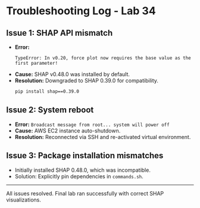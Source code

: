 # Troubleshooting Log - Lab 34

## Issue 1: SHAP API mismatch
- **Error:** 
  ```
  TypeError: In v0.20, force plot now requires the base value as the first parameter!
  ```
- **Cause:** SHAP v0.48.0 was installed by default.
- **Resolution:** Downgraded to SHAP 0.39.0 for compatibility.
  ```bash
  pip install shap==0.39.0
  ```

## Issue 2: System reboot
- **Error:** `Broadcast message from root... system will power off`
- **Cause:** AWS EC2 instance auto-shutdown.
- **Resolution:** Reconnected via SSH and re-activated virtual environment.

## Issue 3: Package installation mismatches
- Initially installed SHAP 0.48.0, which was incompatible.
- Solution: Explicitly pin dependencies in `commands.sh`.

---
All issues resolved. Final lab ran successfully with correct SHAP visualizations.
